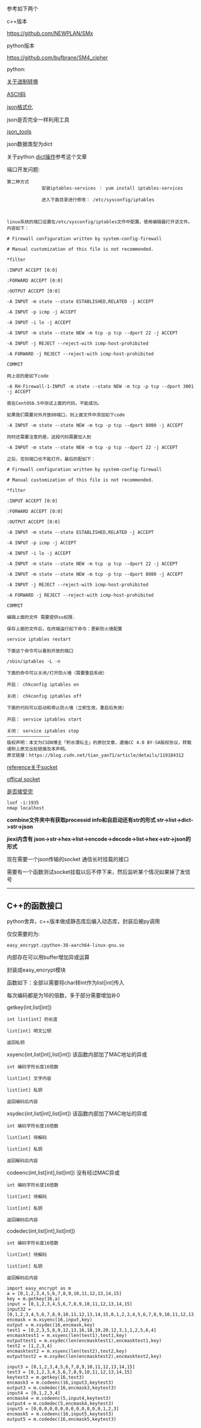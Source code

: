 #

参考如下两个

c++版本

https://github.com/NEWPLAN/SMx 

python版本

https://github.com/bufbrane/SM4_cipher

python:

[关于进制转换](https://www.cnblogs.com/liao-lin/p/9882488.html)

[ASCII码](https://www.qqxiuzi.cn/bianma/ascii.htm)

[json格式化](https://tool.chinaz.com/Tools/jsonformat.aspx)

json是否完全一样利用工具

[json_tools](https://www.cnblogs.com/ailiailan/p/13921082.html)

json数据类型为dict

关于python [dict操作](https://blog.csdn.net/JNingWei/article/details/78757673)参考这个文章

端口开发问题:

```
第二种方式
             安装iptables-services ： yum install iptables-services

             进入下面目录进行修改： /etc/sysconfig/iptables

 

linux系统的端口设置在/etc/sysconfig/iptables文件中配置。使用编辑器打开该文件。内容如下：

# Firewall configuration written by system-config-firewall

# Manual customization of this file is not recommended.

*filter

:INPUT ACCEPT [0:0]

:FORWARD ACCEPT [0:0]

:OUTPUT ACCEPT [0:0]

-A INPUT -m state --state ESTABLISHED,RELATED -j ACCEPT

-A INPUT -p icmp -j ACCEPT

-A INPUT -i lo -j ACCEPT

-A INPUT -m state --state NEW -m tcp -p tcp --dport 22 -j ACCEPT

-A INPUT -j REJECT --reject-with icmp-host-prohibited

-A FORWARD -j REJECT --reject-with icmp-host-prohibited

COMMIT

网上说的是如下code

-A RH-Firewall-1-INPUT -m state --state NEW -m tcp -p tcp --dport 3001 -j ACCEPT

我在CentOS6.5中测试上面的代码，不能成功。

如果我们需要对外开放80端口，则上面文件中添加如下code

-A INPUT -m state --state NEW -m tcp -p tcp --dport 8080 -j ACCEPT

同时还需要注意的是，这段代码需要加入到

-A INPUT -m state --state NEW -m tcp -p tcp --dport 22 -j ACCEPT

之后，否则端口也不能打开。最后的配如下：

# Firewall configuration written by system-config-firewall

# Manual customization of this file is not recommended.

*filter

:INPUT ACCEPT [0:0]

:FORWARD ACCEPT [0:0]

:OUTPUT ACCEPT [0:0]

-A INPUT -m state --state ESTABLISHED,RELATED -j ACCEPT

-A INPUT -p icmp -j ACCEPT

-A INPUT -i lo -j ACCEPT

-A INPUT -m state --state NEW -m tcp -p tcp --dport 22 -j ACCEPT

-A INPUT -m state --state NEW -m tcp -p tcp --dport 8080 -j ACCEPT

-A INPUT -j REJECT --reject-with icmp-host-prohibited

-A FORWARD -j REJECT --reject-with icmp-host-prohibited

COMMIT

编辑上面的文件 需要提供su权限.

保存上面的文件后，在终端运行如下命令：更新防火墙配置

service iptables restart

下面这个命令可以看到开放的端口

/sbin/iptables -L -n

下面的命令可以关闭/打开防火墙（需要重启系统）

开启： chkconfig iptables on

关闭： chkconfig iptables off

下面的代码可以启动和停止防火墙（立即生效，重启后失效）

开启： service iptables start 

关闭： service iptables stop
————————————————
版权声明：本文为CSDN博主「积水潭坛主」的原创文章，遵循CC 4.0 BY-SA版权协议，转载请附上原文出处链接及本声明。
原文链接：https://blog.csdn.net/tian_yan71/article/details/119184312
```

[reference关于socket](https://zhuanlan.zhihu.com/p/39982451)

[offical socket](https://docs.python.org/zh-cn/3/library/socket.html?highlight=socket%20socket#example)

[是否接受完](https://www.cnblogs.com/staff/p/9631916.html)

```
lsof -i:1935
nmap localhost
```

**combine文件夹中有获取processid info和自启动还有str的形式 str->list->dict->str->json**

**jiexi内含有 json->str->hex->list->encode->decode->list->hex->str->json的形式**

现在需要一个json传输的socket 通信长时挂载的接口

需要有一个函数测试socket挂载以后不停下来，然后监听某个情况如果掉了发信号



---



## C++的函数接口

python舍弃，c++版本做成静态库后编入动态库，封装后被py调用

仅仅需要的为:

```
easy_encrypt.cpython-38-aarch64-linux-gnu.so
```

内部存在可以用buffer增加异或运算

封装成easy_encrypt模块

函数如下：全部以需要将char转int作为list[int]传入

每次编码都是为16的倍数，多于部分需要增加补0

getkey(int,list[int])

`int list[int] 的长度`

`list[int] 明文公钥`

`返回私钥`

xsyenc(int,list[int],list[int]) 该函数内部加了MAC地址的异或

`int 编码字符长度16倍数`

`list[int] 文字内容`

`list[int] 私钥`

`返回编码后内容`

xsydec(int,list[int],list[int]) 该函数内部加了MAC地址的异或

`int 编码字符长度16倍数`

`list[int] 待解码`

`list[int] 私钥`

`返回解码后内容`

codeenc(int,list[int],list[int]) 没有经过MAC异或

`int 编码字符长度16倍数`

`list[int] 待解码`

`list[int] 私钥`

`返回编码后内容`

codedec(int,list[int],list[int])

`int 编码字符长度16倍数`

`list[int] 待解码`

`list[int] 私钥`

`返回解码后内容`



```
import easy_encrypt as m 
a = [0,1,2,3,4,5,6,7,8,9,10,11,12,13,14,15]
key = m.getkey(16,a)
input = [0,1,2,3,4,5,6,7,8,9,10,11,12,13,14,15]
input32 = [0,1,2,3,4,5,6,7,8,9,10,11,12,13,14,15,0,1,2,3,4,5,6,7,8,9,10,11,12,13,14,15]
encmask = m.xsyenc(16,input,key)
output = m.xsydec(16,encmask,key)
test1 = [0,2,3,5,8,9,12,13,16,18,19,20,12,3,1,1,2,5,6,4]
encmasktest1 = m.xsyenc(len(test1),test1,key)
outputtest1 = m.xsydec(len(encmasktest1),encmasktest1,key)
test2 = [1,2,3,4]
encmasktest2 = m.xsyenc(len(test2),test2,key)
outputtest2 = m.xsydec(len(encmasktest2),encmasktest2,key)

input3 = [0,1,2,3,4,5,6,7,8,9,10,11,12,13,14,15]
test3 = [0,1,2,3,4,5,6,7,8,9,10,11,12,13,14,15]
keytest3 = m.getkey(16,test3)
encmask3 = m.codeenc(16,input3,keytest3)
output3 = m.codedec(16,encmask3,keytest3)
input4 = [0,1,2,3,4]
encmask4 = m.codeenc(5,input4,keytest3)
output4 = m.codedec(5,encmask4,keytest3)
input5 = [0,0,0,0,0,0,0,0,0,0,0,0,0,1,2,3]
encmask5 = m.codeenc(16,input5,keytest3)
output5 = m.codedec(16,encmask5,keytest3)
```

